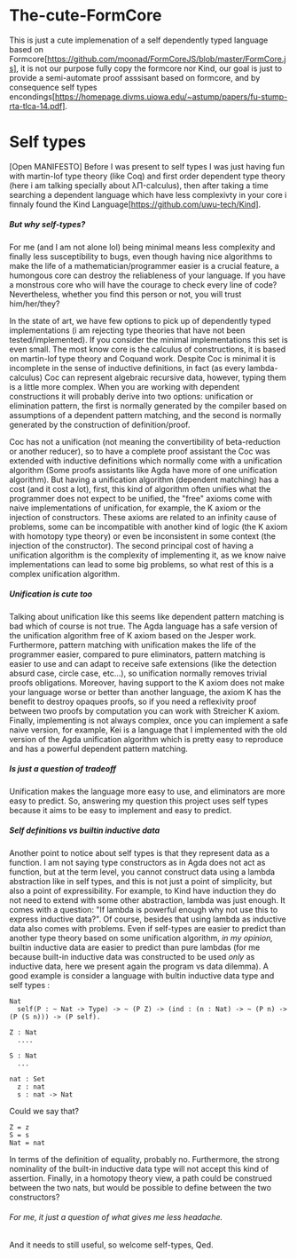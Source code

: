 # The-cute-FormCore

This is just a cute implemenation of a self dependently typed language based on Formcore[https://github.com/moonad/FormCoreJS/blob/master/FormCore.js], it is not our purpose fully copy the formcore nor Kind, our goal is just to provide a semi-automate proof asssisant based on formcore, and by consequence self types encondings[https://homepage.divms.uiowa.edu/~astump/papers/fu-stump-rta-tlca-14.pdf].

# Self types

[Open MANIFESTO]
Before I was present to self types I was just having fun with martin-lof type theory (like Coq) and first order dependent type theory (here i am talking specially about λΠ-calculus), then after taking a time searching a dependent language which have less complexivty in your core i finnaly found the Kind Language[https://github.com/uwu-tech/Kind]. 

##### But why self-types?
For me (and I am not alone lol) being minimal means less complexity and finally less susceptibility to bugs, even though having nice algorithms to make the life of a mathematician/programmer easier is a crucial feature, a humongous core can destroy the reliableness of your language. If you have a monstrous core who will have the courage to check every line of code? Nevertheless, whether you find this person or not, you will trust him/her/they?

In the state of art, we have few options to pick up of dependently typed implementations (i am rejecting type theories that have not been tested/implemented). If you consider the minimal implementations this set is even small. The most know core is the calculus of constructions, it is based on martin-lof type theory and Coquand work. Despite Coc is minimal it is incomplete in the sense of inductive definitions, in fact (as every lambda-calculus) Coc can represent algebraic recursive data, however, typing them is a little more complex. When you are working with dependent constructions it will probably derive into two options: unification or elimination pattern, the first is normally generated by the compiler based on assumptions of a dependent pattern matching, and the second is normally generated by the construction of definition/proof. 

Coc has not a unification (not meaning the convertibility of beta-reduction or another reducer), so to have a complete proof assistant the Coc was extended with inductive definitions which normally come with a unification algorithm (Some proofs assistants like Agda have more of one unification algorithm). But having a unification algorithm (dependent matching) has a cost (and it cost a lot), first, this kind of algorithm often unifies what the programmer does not expect to be unified, the "free" axioms come with naive implementations of unification, for example, the K axiom or the injection of constructors. These axioms are related to an infinity cause of problems, some can be incompatible with another kind of logic (the K axiom with homotopy type theory) or even be inconsistent in some context (the injection of the constructor). The second principal cost of having a unification algorithm is the complexity of implementing it, as we know naive implementations can lead to some big problems, so what rest of this is a complex unification algorithm. 

##### Unification is cute too
Talking about unification like this seems like dependent pattern matching is bad which of course is not true. The Agda language has a safe version of the unification algorithm free of K axiom based on the Jesper work. Furthermore, pattern matching with unification makes the life of the programmer easier, compared to pure eliminators, pattern matching is easier to use and can adapt to receive safe extensions (like the detection absurd case, circle case, etc...), so unification normally removes trivial proofs obligations. Moreover, having support to the K axiom does not make your language worse or better than another language, the axiom K has the benefit to destroy opaques proofs, so if you need a reflexivity proof between two proofs by computation you can work with Streicher K axiom. Finally, implementing is not always complex, once you can implement a safe naive version, for example, Kei is a language that I implemented with the old version of the Agda unification algorithm which is pretty easy to reproduce and has a powerful dependent pattern matching.

##### Is just a question of tradeoff
Unification makes the language more easy to use, and eliminators are more easy to predict. So, answering my question this project uses self types because it aims to be easy to implement and easy to predict.

##### Self definitions vs builtin inductive data
Another point to notice about self types is that they represent data as a function. I am not saying type constructors as in Agda does not act as function, but at the term level, you cannot construct data using a lambda abstraction like in self types, and this is not just a point of simplicity, but also a point of expressibility. For example, to Kind have induction they do not need to extend with some other abstraction, lambda was just enough. It comes with a question: "If lambda is powerful enough why not use this to express inductive data?". Of course, besides that using lambda as inductive data also comes with problems. Even if self-types are easier to predict than another type theory based on some unification algorithm, *in my opinion,* builtin inductive data are easier to predict than pure lambdas (for me because built-in inductive data was constructed to be used *only* as inductive data, here we present again the program vs data dilemma). A good example is consider a language with bultin inductive data type and self types :

```
Nat 
  self(P : ~ Nat -> Type) -> ~ (P Z) -> (ind : (n : Nat) -> ~ (P n) -> (P (S n))) -> (P self).
 
Z : Nat 
  ....

S : Nat
  ...
 
nat : Set
  z : nat
  s : nat -> Nat
```

Could we say that?

```
Z = z
S = s
Nat = nat
```

In terms of the definition of equality, probably no. Furthermore, the strong nominality of the built-in inductive data type will not accept this kind of assertion. Finally, in a homotopy theory view, a path could be construed between the two nats, but would be possible to define between the two constructors?

###### For me, it just a question of what gives me less headache.
And it needs to still useful, so welcome self-types, Qed.



